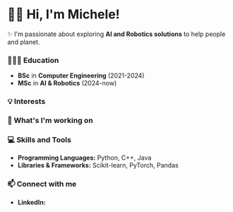 <!--
**MicheleBrigandi/MicheleBrigandi** is a ✨ _special_ ✨ repository because its `README.md` (this file) appears on your GitHub profile.

Here are some ideas to get you started:

- 🔭 I’m currently working on ...
- 🌱 I’m currently learning ...
- 👯 I’m looking to collaborate on ...
- 🤔 I’m looking for help with ...
- 💬 Ask me about ...
- 📫 How to reach me: ...
- 😄 Pronouns: ...
- ⚡ Fun fact: ...
-->

# 👋🏻 Hi, I'm Michele!
  
✨ I'm passionate about exploring **AI and Robotics solutions** to help people and planet.

### 👨🏻‍🎓 Education

- **BSc** in **Computer Engineering** (2021-2024)
- **MSc** in **AI & Robotics** (2024-now)

### 💡 Interests

### 🌱 What's I'm working on

### 💻 Skills and Tools

- **Programming Languages:** Python, C++, Java
- **Libraries & Frameworks:** Scikit-learn, PyTorch, Pandas

### 📫 Connect with me

- **LinkedIn:** 
